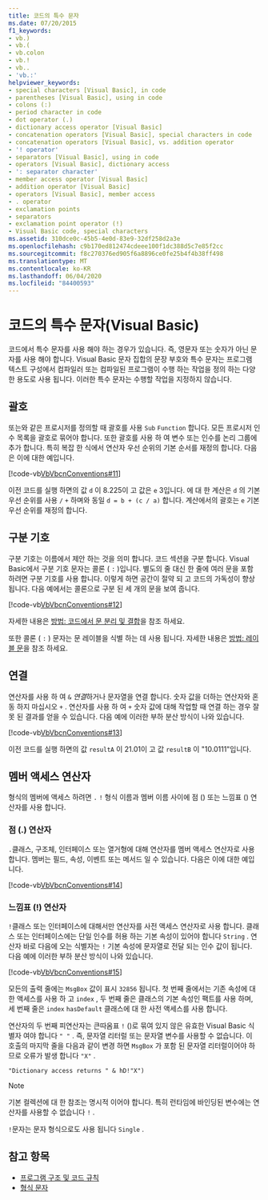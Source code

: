 ```yaml
---
title: 코드의 특수 문자
ms.date: 07/20/2015
f1_keywords:
- vb.)
- vb.(
- vb.colon
- vb.!
- vb..
- 'vb.:'
helpviewer_keywords:
- special characters [Visual Basic], in code
- parentheses [Visual Basic], using in code
- colons (:)
- period character in code
- dot operator (.)
- dictionary access operator [Visual Basic]
- concatenation operators [Visual Basic], special characters in code
- concatenation operators [Visual Basic], vs. addition operator
- '! operator'
- separators [Visual Basic], using in code
- operators [Visual Basic], dictionary access
- ': separator character'
- member access operator [Visual Basic]
- addition operator [Visual Basic]
- operators [Visual Basic], member access
- . operator
- exclamation points
- separators
- exclamation point operator (!)
- Visual Basic code, special characters
ms.assetid: 310dce0c-45b5-4e0d-83e9-32df258d2a3e
ms.openlocfilehash: c9b170ed812474cdeee100f1dc388d5c7e85f2cc
ms.sourcegitcommit: f8c270376ed905f6a8896ce0fe25b4f4b38ff498
ms.translationtype: MT
ms.contentlocale: ko-KR
ms.lasthandoff: 06/04/2020
ms.locfileid: "84400593"
---
```

# <a name="special-characters-in-code-visual-basic"></a>코드의 특수 문자(Visual Basic)
코드에서 특수 문자를 사용 해야 하는 경우가 있습니다. 즉, 영문자 또는 숫자가 아닌 문자를 사용 해야 합니다. Visual Basic 문자 집합의 문장 부호와 특수 문자는 프로그램 텍스트 구성에서 컴파일러 또는 컴파일된 프로그램이 수행 하는 작업을 정의 하는 다양 한 용도로 사용 됩니다. 이러한 특수 문자는 수행할 작업을 지정하지 않습니다.  
  
## <a name="parentheses"></a>괄호  
 또는와 같은 프로시저를 정의할 때 괄호를 사용 `Sub` `Function` 합니다. 모든 프로시저 인수 목록을 괄호로 묶어야 합니다. 또한 괄호를 사용 하 여 변수 또는 인수를 논리 그룹에 추가 합니다. 특히 복잡 한 식에서 연산자 우선 순위의 기본 순서를 재정의 합니다. 다음은 이에 대한 예입니다.  
  
 [!code-vb[VbVbcnConventions#11](~/samples/snippets/visualbasic/VS_Snippets_VBCSharp/VbVbcnConventions/VB/Class1.vb#11)]  
  
 이전 코드를 실행 하면의 값 `d` 이 8.225이 고 값은 `e` 3입니다. 에 대 한 계산은 `d` 의 기본 우선 순위를 사용 `/` `+` 하며와 동일 `d = b + (c / a)` 합니다. 계산에서의 괄호는 `e` 기본 우선 순위를 재정의 합니다.  
  
## <a name="separators"></a>구분 기호  
 구분 기호는 이름에서 제안 하는 것을 의미 합니다. 코드 섹션을 구분 합니다. Visual Basic에서 구분 기호 문자는 콜론 ( `:` )입니다. 별도의 줄 대신 한 줄에 여러 문을 포함 하려면 구분 기호를 사용 합니다. 이렇게 하면 공간이 절약 되 고 코드의 가독성이 향상 됩니다. 다음 예에서는 콜론으로 구분 된 세 개의 문을 보여 줍니다.  
  
 [!code-vb[VbVbcnConventions#12](~/samples/snippets/visualbasic/VS_Snippets_VBCSharp/VbVbcnConventions/VB/Class1.vb#12)]  
  
 자세한 내용은 [방법: 코드에서 문 분리 및 결합](how-to-break-and-combine-statements-in-code.md)을 참조 하세요.  
  
 또한 콜론 ( `:` ) 문자는 문 레이블을 식별 하는 데 사용 됩니다. 자세한 내용은 [방법: 레이블 문](how-to-label-statements.md)을 참조 하세요.  
  
## <a name="concatenation"></a>연결  
 연산자를 사용 하 여 `&` *연결*하거나 문자열을 연결 합니다. 숫자 값을 더하는 연산자와 혼동 하지 마십시오 `+` . 연산자를 사용 하 여 `+` 숫자 값에 대해 작업할 때 연결 하는 경우 잘못 된 결과를 얻을 수 있습니다. 다음 예에 이러한 부하 분산 방식이 나와 있습니다.  
  
 [!code-vb[VbVbcnConventions#13](~/samples/snippets/visualbasic/VS_Snippets_VBCSharp/VbVbcnConventions/VB/Class1.vb#13)]  
  
 이전 코드를 실행 하면의 값 `resultA` 이 21.01이 고 값 `resultB` 이 "10.0111"입니다.  
  
## <a name="member-access-operators"></a>멤버 액세스 연산자  
 형식의 멤버에 액세스 하려면 `.` `!` 형식 이름과 멤버 이름 사이에 점 () 또는 느낌표 () 연산자를 사용 합니다.  
  
### <a name="dot--operator"></a>점 (.) 연산자  
 `.`클래스, 구조체, 인터페이스 또는 열거형에 대해 연산자를 멤버 액세스 연산자로 사용 합니다. 멤버는 필드, 속성, 이벤트 또는 메서드 일 수 있습니다. 다음은 이에 대한 예입니다.  
  
 [!code-vb[VbVbcnConventions#14](~/samples/snippets/visualbasic/VS_Snippets_VBCSharp/VbVbcnConventions/VB/Class1.vb#14)]  
  
### <a name="exclamation-point--operator"></a>느낌표 (!) 연산자  
 `!`클래스 또는 인터페이스에 대해서만 연산자를 사전 액세스 연산자로 사용 합니다. 클래스 또는 인터페이스에는 단일 인수를 허용 하는 기본 속성이 있어야 합니다 `String` . 연산자 바로 다음에 오는 식별자는 `!` 기본 속성에 문자열로 전달 되는 인수 값이 됩니다. 다음 예에 이러한 부하 분산 방식이 나와 있습니다.  
  
 [!code-vb[VbVbcnConventions#15](~/samples/snippets/visualbasic/VS_Snippets_VBCSharp/VbVbcnConventions/VB/Class1.vb#15)]  
  
 모든의 출력 줄에는 `MsgBox` 값이 표시 `32856` 됩니다. 첫 번째 줄에서는 기존 속성에 대 한 액세스를 사용 하 고 `index` , 두 번째 줄은 클래스의 기본 속성인 팩트를 사용 하며, 세 번째 줄은 `index` `hasDefault` 클래스에 대 한 사전 액세스를 사용 합니다.  
  
 연산자의 두 번째 피연산자는 큰따옴표 `!` ()로 묶여 있지 않은 유효한 Visual Basic 식별자 여야 합니다 `" "` . 즉, 문자열 리터럴 또는 문자열 변수를 사용할 수 없습니다. 이 호출의 마지막 줄을 다음과 같이 변경 하면 `MsgBox` 가 포함 된 문자열 리터럴이어야 하므로 오류가 발생 합니다 `"X"` .  
  
 `"Dictionary access returns " & hD!"X")`  
  
> [!NOTE]
> 기본 컬렉션에 대 한 참조는 명시적 이어야 합니다. 특히 런타임에 바인딩된 변수에는 연산자를 사용할 수 없습니다 `!` .  
  
 `!`문자는 문자 형식으로도 사용 됩니다 `Single` .  
  
## <a name="see-also"></a>참고 항목

- [프로그램 구조 및 코드 규칙](program-structure-and-code-conventions.md)
- [형식 문자](../language-features/data-types/type-characters.md)
